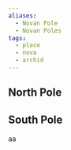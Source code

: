 ```yaml
---
aliases:
  - Novan Pole
  - Novan Poles
tags:
  - place
  - nova
  - archid
---
```



## North Pole


## South Pole
aa